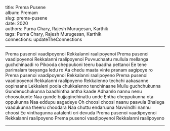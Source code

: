 title: Prema Pusene  
album: Premam  
slug: prema-pusene  
date: 2020  
authors: Purna Chary, Rajesh Murugesan, Karthik  
tags: Purna Chary, Rajesh Murugesan, Karthik  
connections: updateTheConnections  

------------

Prema pusenoi vaadipoyenoi Rekkalanni raalipoyenoi Prema pusenoi vaadipoyenoi Rekkalanni raalipoyenoi Puvvuchaatu mullula mellanga guchchinaadi ro Pikooda cheppukoni teeru baadha pettanoi Ee tene parimalam teeyanga ledu ro Aa chedu maata vinte pranam aagipoye ro Prema pusenoi vaadipoyenoi Rekkalanni raalipoyeno Prema pusenoi vaadipoyenoi Rekkalanni raalipoyeno Rekkalenno techchi aakasanne oopinaane Lekkaleni poola chukkalenno tenchinaane Mullu guchchukunna Gundenuchukunna baadhintha antha kaade Adhamlo nannu nenu choosukunte Naa gunde bujjaginchinattu unde Entha cheppukunna ota oppukunna Naa eddupu aagadeye Oh choosi choosi naanu paavula Bhalega vaadukunna theeru choodara Naa chuttu endaruuna Navvindhi nannu choosi Ee vinthagunna aatalenti ori devuda Prema pusenoi vaadipoyenoi Rekkalanni raalipoyeno Prema pusenoi vaadipoyenoi Rekkalanni raalipoyeno  


------------
